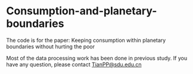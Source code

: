 # Consumption-and-planetary-boundaries

The code is for the paper: Keeping consumption within planetary boundaries without hurting the poor


Most of the data processing work has been done in previous study. If you have any question, please contact TianPP@sdu.edu.cn
